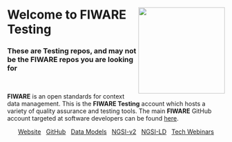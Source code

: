 
<h1>
<img align="right" width="200" height="200" src="https://www.fiware.org/style/imgs/FIWARE_WrongSearch.png"/>
Welcome to FIWARE Testing</h1>
<h3>These are Testing repos, and  may not be the FIWARE repos you are looking for</h2><br>
  <p>
   <b>FIWARE</b> is an open standards for context data management. This is the <b>FIWARE Testing</b> account which hosts a variety of 
    quality assurance and testing tools.
    The main <b>FIWARE</b> GitHub account targeted at software developers can be found <a href="https://github.com/FIWARE">here</a>.
  </p>
<p align="center">
  <a href="https://www.fiware.org/catalogue/">Website</a>
  &nbsp;
  <a href="https://github.com/FIWARE">GitHub</a>
  &nbsp;
  <a href="https://www.fiware.org/smart-data-models/">Data Models</a>
  &nbsp;
  <a href="https://fiware-tutorials.readthedocs.io/en/latest/">NGSI-v2</a>
  &nbsp;
  <a href="https://ngsi-ld-tutorials.readthedocs.io/en/latest/">NGSI-LD</a>
  &nbsp;
  <a href="https://www.fiware.org/community/webinars/">Tech Webinars</a>
</p>
